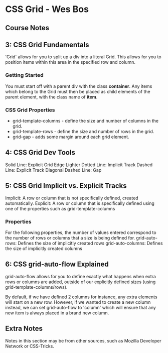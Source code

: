 # CSS Grid - Wes Bos

## Course Notes 

## 3: CSS Grid Fundamentals
'Grid' allows for you to split up a div into a literal Grid. This allows for you to position items within this area in the specified row and column.

### Getting Started
You must start off with a parent div with the class **container**. 
Any items which belong to the Grid must then be placed as child elements of the parent element, with the class name of **item**.

### CSS Grid Properties

- grid-template-columns - define the size and number of columns in the grid.
- grid-template-rows - define the size and number of rows in the grid.
- grid-gap - adds some margin around each grid element.

## 4: CSS Grid Dev Tools
Solid Line: Explicit Grid Edge
Lighter Dotted Line: Implicit Track
Dashed Line: Explicit Track
Diagonal Dashed Line: Gap

## 5: CSS Grid Implicit vs. Explicit Tracks
Implicit: A row or column that is not specifically defined, created automatically.
Explicit: A row or column that is specifically defined using one of the properties such as grid-template-columns

### Properties
For the following properties, the number of values entered correspond to the number of rows or columns that a size is being defined for.
grid-auto-rows: Defines the size of implicitly created rows
grid-auto-columns: Defines the size of implicitly created columns

## 6: CSS grid-auto-flow Explained
grid-auto-flow allows for you to define exactly what happens when extra rows or columns are added, outside of our explicitly defined sizes (using grid-template-columns/rows).

By default, if we have defined 2 columns for instance, any extra elements will start on a new row. However, if we wanted to create a new column instead, we can set grid-auto-flow to 'column' which will ensure that any new item is always placed in a brand new column.

## Extra Notes
Notes in this section may be from other sources, such as Mozilla Developer Network or CSS-Tricks.


